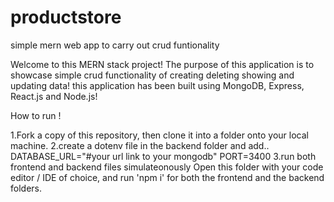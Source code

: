 # productstore
simple mern web app to carry out crud funtionality

Welcome to this MERN stack project! The purpose of this application is to showcase simple crud functionality of creating deleting showing and updating data!  this application has been built using MongoDB, Express, React.js and Node.js!

How to run !

1.Fork a copy of this repository, then clone it into a folder onto your local machine.
2.create a dotenv file in the backend folder and add..
DATABASE_URL="#your url link to your mongodb"
PORT=3400 
3.run both frontend and backend files simulateonously
Open this folder with your code editor / IDE of choice, and run 'npm i' for both the frontend and the backend folders.
